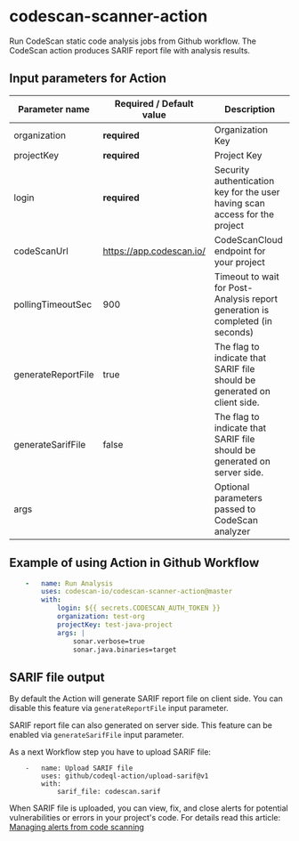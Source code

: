 codescan-scanner-action
=============

Run CodeScan static code analysis jobs from Github workflow. The CodeScan action produces SARIF report file with analysis results.

## Input parameters for Action

| Parameter name | Required / Default value | Description |
|------------- | -------- | ---------------- |
| organization | **required** | Organization Key |
| projectKey | **required** | Project Key |
| login | **required** | Security authentication key for the user having scan access for the project |
| codeScanUrl | https://app.codescan.io/ | CodeScanCloud endpoint for your project |
| pollingTimeoutSec | 900 | Timeout to wait for Post-Analysis report generation is completed (in seconds) |
| generateReportFile | true | The flag to indicate that SARIF file should be generated on client side. |
| generateSarifFile | false | The flag to indicate that SARIF file should be generated on server side. |
| args | | Optional parameters passed to CodeScan analyzer |

## Example of using Action in Github Workflow

```yml
    -   name: Run Analysis
        uses: codescan-io/codescan-scanner-action@master
        with:
            login: ${{ secrets.CODESCAN_AUTH_TOKEN }}
            organization: test-org
            projectKey: test-java-project
            args: |
                sonar.verbose=true
                sonar.java.binaries=target
```

## SARIF file output

By default the Action will generate SARIF report file on client side.
You can disable this feature via `generateReportFile` input parameter.

SARIF report file can also generated on server side.
This feature can be enabled via `generateSarifFile` input parameter.

As a next Workflow step you have to upload SARIF file:

```
    -   name: Upload SARIF file
        uses: github/codeql-action/upload-sarif@v1
        with:
            sarif_file: codescan.sarif
```

When SARIF file is uploaded, you can view, fix, and close alerts for potential vulnerabilities or errors in your project's code.
For details read this article: [Managing alerts from code scanning](https://docs.github.com/en/github/finding-security-vulnerabilities-and-errors-in-your-code/managing-alerts-from-code-scanning)
